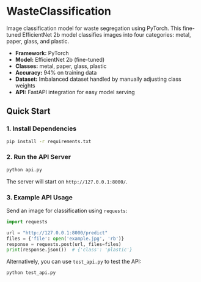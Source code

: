 # WasteClassification

Image classification model for waste segregation using PyTorch. This fine-tuned EfficientNet 2b model classifies images into four categories: metal, paper, glass, and plastic.

- **Framework:** PyTorch  
- **Model:** EfficientNet 2b (fine-tuned)  
- **Classes:** metal, paper, glass, plastic  
- **Accuracy:** 94% on training data  
- **Dataset:** Imbalanced dataset handled by manually adjusting class weights  
- **API:** FastAPI integration for easy model serving

## Quick Start

### 1. Install Dependencies

```bash
pip install -r requirements.txt
```

### 2. Run the API Server

```bash
python api.py
```

The server will start on `http://127.0.0.1:8000/`.

### 3. Example API Usage

Send an image for classification using `requests`:

```python
import requests

url = "http://127.0.0.1:8000/predict"
files = {'file': open('example.jpg', 'rb')}
response = requests.post(url, files=files)
print(response.json())  # {'class': 'plastic'}
```

Alternatively, you can use `test_api.py` to test the API:

```bash
python test_api.py
```
